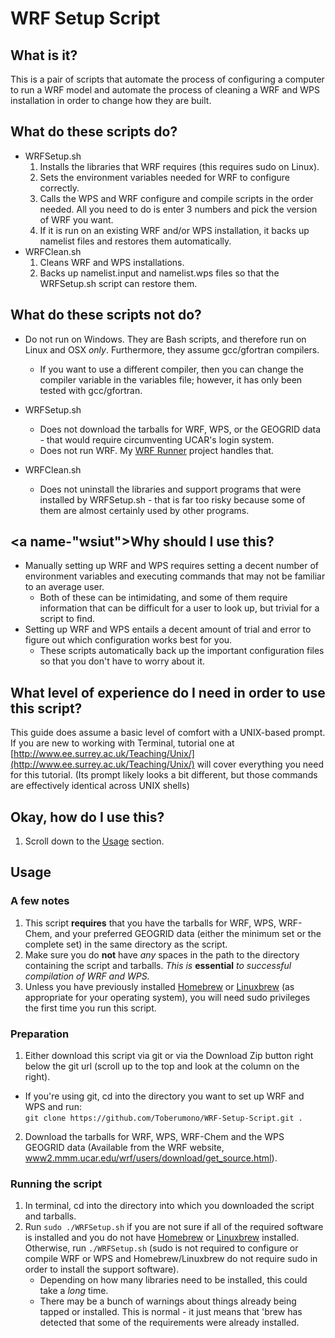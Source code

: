 # <a name="Readme"></a><a name="readme"></a>WRF Setup Script
## <a name="wii"></a>What is it?
This is a pair of scripts that automate the process of configuring a computer to run a WRF model and automate the process of cleaning a WRF and WPS installation in order to change how they are built.

## <a name="wdtsd"></a>What do these scripts do?

+ WRFSetup.sh
	1. Installs the libraries that WRF requires (this requires sudo on Linux).
	2. Sets the environment variables needed for WRF to configure correctly.
	3. Calls the WPS and WRF configure and compile scripts in the order needed.  All you need to do is enter 3 numbers and pick the version of WRF you want.
	4. If it is run on an existing WRF and/or WPS installation, it backs up namelist files and restores them automatically.
+ WRFClean.sh
	1. Cleans WRF and WPS installations.
	2. Backs up namelist.input and namelist.wps files so that the WRFSetup.sh script can restore them.

## <a name="wdtsnd"></a>What do these scripts not do?

* Do not run on Windows.  They are Bash scripts, and therefore run on Linux and OSX *only*.  Furthermore, they assume gcc/gfortran compilers.
	+ If you want to use a different compiler, then you can change the compiler variable in the variables file; however, it has only been tested with gcc/gfortran.

* WRFSetup.sh
	+ Does not download the tarballs for WRF, WPS, or the GEOGRID data - that would require circumventing UCAR's login system.
	+ Does not run WRF.  My [WRF Runner](https://github.com/toberumono/WRF-Runner) project handles that.
* WRFClean.sh
	+ Does not uninstall the libraries and support programs that were installed by WRFSetup.sh - that is far too risky because some of them are almost certainly used by other programs.

## <a name-"wsiut"></a>Why should I use this?

* Manually setting up WRF and WPS requires setting a decent number of environment variables and executing commands that may not be familiar to an average user.
	- Both of these can be intimidating, and some of them require information that can be difficult for a user to look up, but trivial for a script to find.
* Setting up WRF and WPS entails a decent amount of trial and error to figure out which configuration works best for you.
	- These scripts automatically back up the important configuration files so that you don't have to worry about it.

## <a name="wloediniotuts"></a>What level of experience do I need in order to use this script?
This guide does assume a basic level of comfort with a UNIX-based prompt. If you are new to working with Terminal, tutorial one at [http://www.ee.surrey.ac.uk/Teaching/Unix/](http://www.ee.surrey.ac.uk/Teaching/Unix/) will cover everything you need for this tutorial. (Its prompt likely looks a bit different, but those commands are effectively identical across UNIX shells)

## Okay, how do I use this?

1. Scroll down to the [Usage](#Usage) section.

## <a name="Usage"></a><a name="usage"></a>Usage
### A few notes

1. This script **requires** that you have the tarballs for WRF, WPS, WRF-Chem, and your preferred GEOGRID data (either the minimum set or the complete set) in the same directory as the script.
2. Make sure you do **not** have *any* spaces in the path to the directory containing the script and tarballs.  *This is* **essential** *to successful compilation of WRF and WPS.*
3. Unless you have previously installed [Homebrew](http://brew.sh) or [Linuxbrew](https://github.com/Homebrew/linuxbrew) (as appropriate for your operating system), you will need sudo privileges the first time you run this script.

### Preparation
1. Either download this script via git or via the Download Zip button right below the git url (scroll up to the top and look at the column on the right).
  + If you're using git, cd into the directory you want to set up WRF and WPS and run:<br>
    `git clone https://github.com/Toberumono/WRF-Setup-Script.git .`
2. Download the tarballs for WRF, WPS, WRF-Chem and the WPS GEOGRID data (Available from the WRF website, [www2.mmm.ucar.edu/wrf/users/download/get_source.html](www2.mmm.ucar.edu/wrf/users/download/get_source.html)).

### Running the script
1. In terminal, cd into the directory into which you downloaded the script and tarballs.
2. Run `sudo ./WRFSetup.sh` if you are not sure if all of the required software is installed and you do not have [Homebrew](http://brew.sh) or [Linuxbrew](https://github.com/Homebrew/linuxbrew) installed.  Otherwise, run `./WRFSetup.sh` (sudo is not required to configure or compile WRF or WPS and Homebrew/Linuxbrew do not require sudo in order to install the support software).
	+ Depending on how many libraries need to be installed, this could take a *long* time.
	+ There may be a bunch of warnings about things already being tapped or installed.  This is normal - it just means that 'brew has detected that some of the requirements were already installed.
